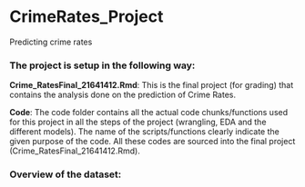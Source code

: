 # CrimeRates_Project
Predicting crime rates

### The project is setup in the following way:

**Crime_RatesFinal_21641412.Rmd**: 
This is the final project (for grading) that contains the analysis done on the prediction of Crime Rates.

**Code**: 
The code folder contains all the actual code chunks/functions used for this project in all the steps of the project (wrangling, EDA and the different models). The name of the scripts/functions clearly indicate the given purpose of the code. All these codes are sourced into the final project (Crime_RatesFinal_21641412.Rmd). 

### Overview of the dataset:
